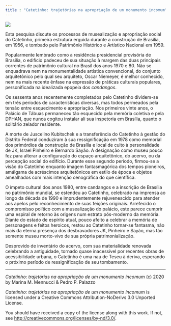 ```yaml
---
title : "Catetinho: trajetórias na apropriação de um monumento incomum"
---
```


![](https://github.com/dmcpatrimonio/arqtrad/workflows/Jekyll%20site%20CI/badge.svg?branch=master)

Esta pesquisa discute os processos de musealização e
apropriação social do Catetinho, primeira estrutura
erguida durante a construção de Brasília, em 1956, e
tombado pelo Patrimônio Histórico e Artístico Nacional
em 1959.

Popularmente lembrado como a residência presidencial
provisória de Brasília, o edifício padeceu de sua situação
à margem das duas principais correntes de patrimônio cultural
no Brasil dos anos 1970 e 80.
Não se enquadrava nem na monumentalidade artística
convencional, do conjunto arquitetônico
pelo qual seu arquiteto, Oscar Niemeyer,
é melhor conhecido, nem na mais recente ênfase na
expressão de práticas culturais populares,
personificada na idealizada epopeia dos *candangos*.

Os sessenta anos recentemente completados pelo Catetinho
dividem-se em três períodos de características diversas,
mas todos permeados pela tensão entre esquecimento e
apropriação.
Nos primeiros vinte anos, o Palácio de Tábuas permaneceu
tão esquecido pela memória coletiva e pela DPHAN,
que nunca cogitou instalar ali sua inspetoria em Brasília,
quanto o solitário zelador residente.

A morte de Juscelino Kubitschek e a transferência do Catetinho
à gestão do Distrito Federal conduziram à sua ressignificação
em 1978 como memorial dos primórdios da construção
de Brasília e local de culto à personalidade de JK,
Israel Pinheiro e Bernardo Sayão.
A designação como museu pouco fez para alterar
a configuração do espaço arquitetônico,
do acervo, ou da percepção social do edifício.
Durante esse segundo período, firmou-se a visão do Catetinho
enquanto imagem fantasmagórica dos tempos pioneiros,
amálgama de acréscimos arquitetônicos em estilo de época
e objetos amealhados com mais intenção cenográfica do que
científica.

O ímpeto cultural dos anos 1980, entre candangos e
a inscrição de Brasília no patrimônio mundial,
se estendeu ao Catetinho, celebrado na imprensa
ao longo da década de 1990 e imprudentemente
rejuvenescido para atender aos apelos pelo reconhecimento
de suas feições originais.
Arrefecido o compromisso político com a musealização
do palácio, este parece cumprir uma espiral de retorno
às origens num estrato pós-moderno da memória.
Diante do estado de espírito atual, pouco afeito a
celebrar a memória de personagens e feitos heroicos,
restou ao Catetinho tornar-se fantasma,
não mais da eterna presença dos desbravadores
JK, Pinheiro e Sayão,
mas tão somente museu morto-vivo
de sua própria patrimonialização.

Desprovido de inventário do acervo, com sua materialidade
renovada celebrando a antiguidade, tornado quase inacessível
por recentes obras de acessibilidade urbana,
o Catetinho é uma nau de Teseu à deriva, esperando o próximo
período de ressignificação de seu tombamento.

* * * * *

*Catetinho: trajetórias na apropriação de um monumento incomum*
(c) 2020 by Marina M. Mennucci & Pedro P. Palazzo

*Catetinho: trajetórias na apropriação de um monumento incomum*
is licensed under a Creative Commons Attribution-NoDerivs 3.0 Unported
License.

You should have received a copy of the license along with this
work.  If not, see <http://creativecommons.org/licenses/by-nd/3.0/>.

